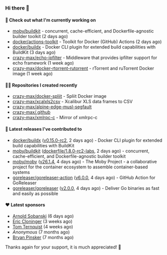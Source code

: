 ### Hi there 👋

#### 👷 Check out what I'm currently working on

- [moby/buildkit](https://github.com/moby/buildkit) - concurrent, cache-efficient, and Dockerfile-agnostic builder toolkit (2 days ago)
- [docker/actions-toolkit](https://github.com/docker/actions-toolkit) - Toolkit for Docker (GitHub) Actions (2 days ago)
- [docker/buildx](https://github.com/docker/buildx) - Docker CLI plugin for extended build capabilities with BuildKit (3 days ago)
- [crazy-max/echo-ipfilter](https://github.com/crazy-max/echo-ipfilter) - Middleware that provides ipfilter support for echo framework (1 week ago)
- [crazy-max/docker-rtorrent-rutorrent](https://github.com/crazy-max/docker-rtorrent-rutorrent) - rTorrent and ruTorrent Docker image (1 week ago)

#### 👨‍💻 Repositories I created recently

- [crazy-max/docker-spliit](https://github.com/crazy-max/docker-spliit) - Spliit Docker image
- [crazy-max/xcalxls2csv](https://github.com/crazy-max/xcalxls2csv) - Xcalibur XLS data frames to CSV
- [crazy-max/alpine-edge-musl-segfault](https://github.com/crazy-max/alpine-edge-musl-segfault)
- [crazy-max/.github](https://github.com/crazy-max/.github)
- [crazy-max/xmlrpc-c](https://github.com/crazy-max/xmlrpc-c) - Mirror of xmlrpc-c

#### 🚀 Latest releases I've contributed to

- [docker/buildx](https://github.com/docker/buildx) ([v0.15.0-rc2](https://github.com/docker/buildx/releases/tag/v0.15.0-rc2), 2 days ago) - Docker CLI plugin for extended build capabilities with BuildKit
- [moby/buildkit](https://github.com/moby/buildkit) ([dockerfile/1.8.0-rc2-labs](https://github.com/moby/buildkit/releases/tag/dockerfile/1.8.0-rc2-labs), 2 days ago) - concurrent, cache-efficient, and Dockerfile-agnostic builder toolkit
- [moby/moby](https://github.com/moby/moby) ([v26.1.4](https://github.com/moby/moby/releases/tag/v26.1.4), 4 days ago) - The Moby Project - a collaborative project for the container ecosystem to assemble container-based systems
- [goreleaser/goreleaser-action](https://github.com/goreleaser/goreleaser-action) ([v6.0.0](https://github.com/goreleaser/goreleaser-action/releases/tag/v6.0.0), 4 days ago) - GitHub Action for GoReleaser
- [goreleaser/goreleaser](https://github.com/goreleaser/goreleaser) ([v2.0.0](https://github.com/goreleaser/goreleaser/releases/tag/v2.0.0), 4 days ago) - Deliver Go binaries as fast and easily as possible

#### ❤️ Latest sponsors
- [Arnold Sobanski](https://github.com/Arsobbiak) (6 days ago)
- [Eric Cloninger](https://github.com/ehcloninger) (3 weeks ago)
- [Tom Ternquist](https://github.com/tternquist) (4 weeks ago)
- _Anonymous_ (7 months ago)
- [Bryan Pinsker](https://github.com/BryanPinsker) (7 months ago)

Thanks again for your support, it is much appreciated! 🙏
